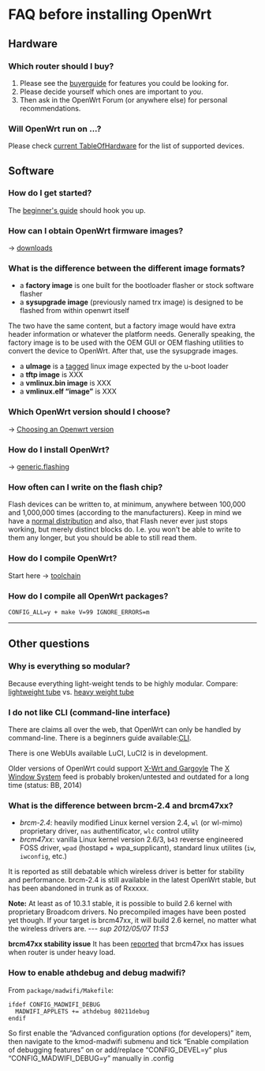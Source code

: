 # FAQ before installing OpenWrt

## Hardware

### Which router should I buy?

1. Please see the [buyerguide](/toh/buyerguide "toh:buyerguide") for features you could be looking for.
2. Please decide yourself which ones are important to *you*.
3. Then ask in the OpenWrt Forum (or anywhere else) for personal recommendations.

### Will OpenWrt run on ...?

Please check [current TableOfHardware](/toh/start "toh:start") for the list of supported devices.

## Software

### How do I get started?

The [beginner's guide](/doc/howto/user.beginner "doc:howto:user.beginner") should hook you up.

### How can I obtain OpenWrt firmware images?

→ [downloads](/downloads "downloads")

### What is the difference between the different image formats?

- a **factory image** is one built for the bootloader flasher or stock software flasher
- a **sysupgrade image** (previously named trx image) is designed to be flashed from within openwrt itself

The two have the same content, but a factory image would have extra header information or whatever the platform needs. Generally speaking, the factory image is to be used with the OEM GUI or OEM flashing utilities to convert the device to OpenWrt. After that, use the sysupgrade images.

- a **uImage** is a [tagged](http://docs.blackfin.uclinux.org/doku.php?id=bootloaders%3Au-boot%3Auimage "http://docs.blackfin.uclinux.org/doku.php?id=bootloaders:u-boot:uimage") linux image expected by the u-boot loader
- a **tftp image** is XXX
- a **vmlinux.bin image** is XXX
- a **vmlinux.elf “image”** is XXX

### Which OpenWrt version should I choose?

→ [Choosing an Openwrt version](/downloads "downloads")

### How do I install OpenWrt?

→ [generic.flashing](/docs/guide-user/installation/generic.flashing "docs:guide-user:installation:generic.flashing")

### How often can I write on the flash chip?

Flash devices can be written to, at minimum, anywhere between 100,000 and 1,000,000 times (according to the manufacturers). Keep in mind we have a [normal distribution](https://en.wikipedia.org/wiki/normal%20distribution "https://en.wikipedia.org/wiki/normal distribution") and also, that Flash never ever just stops working, but merely distinct blocks do. I.e. you won't be able to write to them any longer, but you should be able to still read them.

### How do I compile OpenWrt?

Start here → [toolchain](/docs/guide-developer/toolchain/start "docs:guide-developer:toolchain:start")

### How do I compile all OpenWrt packages?

```
CONFIG_ALL=y + make V=99 IGNORE_ERRORS=m
```

* * *

## Other questions

### Why is everything so modular?

Because everything light-weight tends to be highly modular. Compare: [lightweight tube](http://upload.wikimedia.org/wikipedia/commons/3/3d/Boeing_747_Le_Bourget_FRA_002.jpg "http://upload.wikimedia.org/wikipedia/commons/3/3d/Boeing_747_Le_Bourget_FRA_002.jpg") vs. [heavy weight tube](http://upload.wikimedia.org/wikipedia/commons/2/2b/Tank_car2090.jpg "http://upload.wikimedia.org/wikipedia/commons/2/2b/Tank_car2090.jpg")

### I do not like CLI (command-line interface)

There are claims all over the web, that OpenWrt can only be handled by command-line. There is a beginners guide available:[CLI](/docs/guide-user/base-system/user.beginner.cli "docs:guide-user:base-system:user.beginner.cli").

There is one WebUIs available LuCI, LuCI2 is in development.

Older versions of OpenWrt could support [X-Wrt and Gargoyle](/docs/guide-user/luci/webinterface.overview "docs:guide-user:luci:webinterface.overview") The [X Window System](https://en.wikipedia.org/wiki/X%20Window%20System "https://en.wikipedia.org/wiki/X Window System") feed is probably broken/untested and outdated for a long time (status: BB, 2014)

### What is the difference between brcm-2.4 and brcm47xx?

- *brcm-2.4*: heavily modified Linux kernel version 2.4, `wl` (or wl-mimo) proprietary driver, `nas` authentificator, `wlc` control utility
- *brcm47xx*: vanilla Linux kernel version 2.6/3, `b43` reverse engineered FOSS driver, `wpad` (hostapd + wpa\_supplicant), standard linux utilites (`iw`, `iwconfig`, etc.)

It is reported as still debatable which wireless driver is better for stability and performance. brcm-2.4 is still available in the latest OpenWrt stable, but has been abandoned in trunk as of Rxxxxx.

**Note:** At least as of 10.3.1 stable, it is possible to build 2.6 kernel with proprietary Broadcom drivers. No precompiled images have been posted yet though. If your target is brcm47xx, it will build 2.6 kernel, no matter what the wireless drivers are. --- *sup 2012/05/07 11:53*

**brcm47xx stability issue** It has been [reported](https://dev.openwrt.org/ticket/7552 "https://dev.openwrt.org/ticket/7552") that brcm47xx has issues when router is under heavy load.

### How to enable athdebug and debug madwifi?

From `package/madwifi/Makefile`:

```
ifdef CONFIG_MADWIFI_DEBUG
  MADWIFI_APPLETS += athdebug 80211debug
endif
```

So first enable the “Advanced configuration options (for developers)” item, then navigate to the kmod-madwifi submenu and tick “Enable compilation of debugging features” on or add/replace “CONFIG\_DEVEL=y” plus “CONFIG\_MADWIFI\_DEBUG=y” manually in .config
